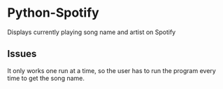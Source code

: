 # Python-Spotify
Displays currently playing song name and artist on Spotify
## Issues
It only works one run at a time, so the user has to run the program every time to get the song name.

